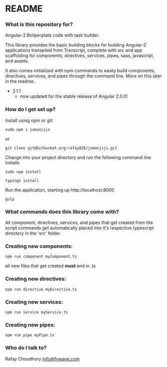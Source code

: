 # README #

### What is this repository for? ###

Angular-2 Boilperplate code with task builder. 

This library provides the basic building blocks for building Angular-2 applications transpiled from Transcript, complete with src and app scaffolding for components, directives, services, pipes, sass, javascript, and assets. 

It also comes initialized with npm commands to easily build components, directives, services, and pipes through the command line. More on this later in the readme.

* 2.1.1
    - now updated for the stable release of Angular 2.0.0!

### How do I get set up? ###

Install using npm or git:
```
sudo npm i jumanjijs
```
or
```
git clone git@bitbucket.org:rafay826/jumanjijs.git
```
Change into your project directory and run the following command line installs
```
sudo npm install
```
```
typings install
```
Run the application, starting up http://localhost:8000
```
gulp
```

### What commands does this library come with? ###

All component, directives, services, and pipes that get created from the script commands get automatically placed into it's respective typescript directory in the 'src' folder.

### Creating new components: ###
```
npm run component myComponent.ts
```
all new files that get created **must** end in .ts

### Creating new directives: ###
```
npm run directive myDirective.ts
```

### Creating new services: ###
```
npm run service myService.ts
```

### Creating new pipes: ###
```
npm run pipe myPipe.ts
```

### Who do I talk to? ###

Rafay Choudhury
info@fywave.com
